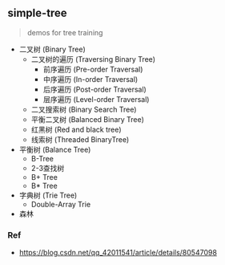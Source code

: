 ## simple-tree
> demos for tree training

- 二叉树 (Binary Tree)
    - 二叉树的遍历 (Traversing Binary Tree)
        - 前序遍历 (Pre-order Traversal)
        - 中序遍历 (In-order Traversal)
        - 后序遍历 (Post-order Traversal)
        - 层序遍历 (Level-order Traversal)
    - 二叉搜索树 (Binary Search Tree)
    - 平衡二叉树 (Balanced Binary Tree)
    - 红黑树 (Red and black tree)
    - 线索树 (Threaded BinaryTree)
- 平衡树 (Balance Tree)
    - B-Tree
    - 2-3查找树
    - B+ Tree
    - B* Tree
- 字典树 (Trie Tree)
    - Double-Array Trie
- 森林

### Ref 
- https://blog.csdn.net/qq_42011541/article/details/80547098